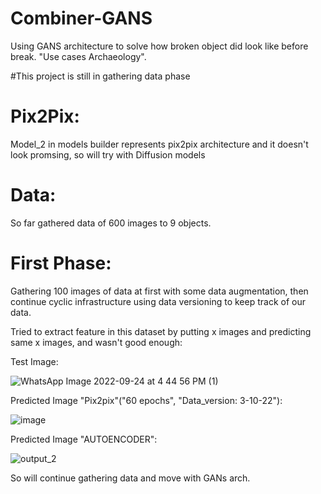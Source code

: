 # Combiner-GANS
Using GANS architecture to solve how broken object did look like before break. "Use cases Archaeology".

#This project is still in gathering data phase 
# Pix2Pix:
Model_2 in models builder represents pix2pix architecture and it doesn't look promsing, so will try with Diffusion models

# Data:
So far gathered data of 600 images to 9 objects.

# First Phase:
Gathering 100 images of data at first with some data augmentation, then continue cyclic infrastructure using data versioning to keep track of our data.

Tried to extract feature in this dataset by putting x images and predicting same x images, and wasn't good enough:

 Test Image: 
 
 ![WhatsApp Image 2022-09-24 at 4 44 56 PM (1)](https://user-images.githubusercontent.com/59775002/193263634-e92195c2-7551-4d72-8e50-14255448fcf0.jpeg)
 
 Predicted Image "Pix2pix"("60 epochs", "Data_version: 3-10-22"):

![image](https://user-images.githubusercontent.com/59775002/196940869-293778f4-8155-4dc7-9994-58ca26ac35c6.png)

 Predicted Image "AUTOENCODER":

![output_2](https://user-images.githubusercontent.com/59775002/193263823-887f4751-12c8-4fed-9144-eae954fcb3aa.png)

So will continue gathering data and move with GANs arch.




